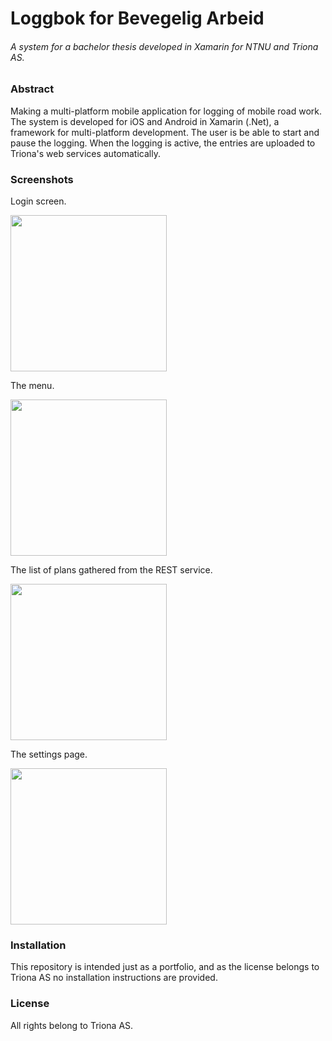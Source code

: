 # Loggbok for Bevegelig Arbeid
###### A system for a bachelor thesis developed in Xamarin for NTNU and Triona AS.
### Abstract

Making a multi-platform mobile application for logging of mobile road work. The system is developed for iOS and Android in Xamarin (.Net), a framework for multi-platform development. The user is be able to start and pause the logging. When the logging is active, the entries are uploaded to Triona's web services automatically.

### Screenshots

Login screen.

<img src="https://cloud.githubusercontent.com/assets/5949794/15874224/77a1b54c-2d02-11e6-893e-6d6c5a7918ef.jpg" width="250"/>

The menu.

<img src="https://cloud.githubusercontent.com/assets/5949794/15874225/77a578e4-2d02-11e6-8eab-94e8b8708df2.jpg" width="250"/>

The list of plans gathered from the REST service.

<img src="https://cloud.githubusercontent.com/assets/5949794/15874227/77b855fe-2d02-11e6-921a-b8602307dcf5.jpg" width="250"/>

The settings page.

<img src="https://cloud.githubusercontent.com/assets/5949794/15874226/77a7d206-2d02-11e6-97d7-a10855264ced.jpg" width="250"/>

### Installation

This repository is intended just as a portfolio, and as the license belongs to Triona AS no installation instructions are provided.

### License

All rights belong to Triona AS.
